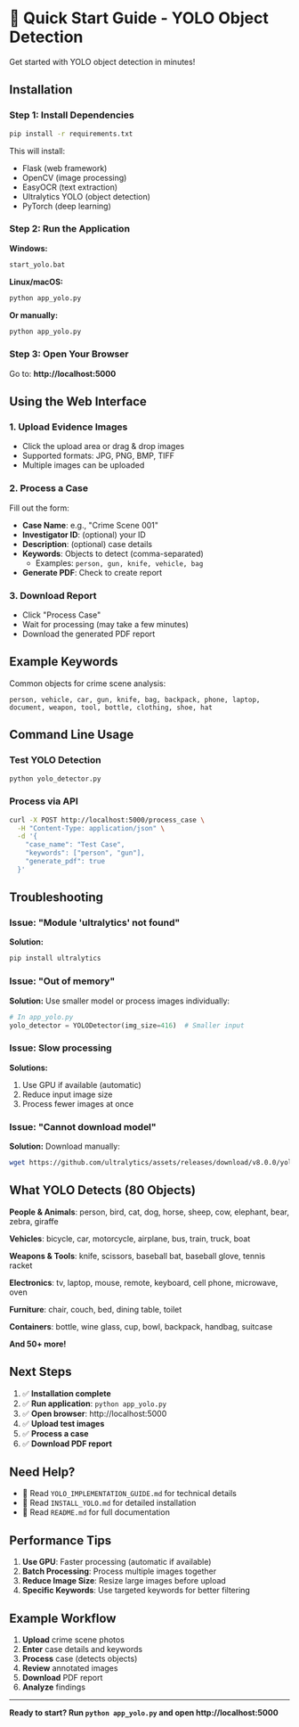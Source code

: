# 🚀 Quick Start Guide - YOLO Object Detection

Get started with YOLO object detection in minutes!

## Installation

### Step 1: Install Dependencies

```bash
pip install -r requirements.txt
```

This will install:
- Flask (web framework)
- OpenCV (image processing)
- EasyOCR (text extraction)
- Ultralytics YOLO (object detection)
- PyTorch (deep learning)

### Step 2: Run the Application

**Windows:**
```bash
start_yolo.bat
```

**Linux/macOS:**
```bash
python app_yolo.py
```

**Or manually:**
```bash
python app_yolo.py
```

### Step 3: Open Your Browser

Go to: **http://localhost:5000**

## Using the Web Interface

### 1. Upload Evidence Images

- Click the upload area or drag & drop images
- Supported formats: JPG, PNG, BMP, TIFF
- Multiple images can be uploaded

### 2. Process a Case

Fill out the form:
- **Case Name**: e.g., "Crime Scene 001"
- **Investigator ID**: (optional) your ID
- **Description**: (optional) case details
- **Keywords**: Objects to detect (comma-separated)
  - Examples: `person, gun, knife, vehicle, bag`
- **Generate PDF**: Check to create report

### 3. Download Report

- Click "Process Case"
- Wait for processing (may take a few minutes)
- Download the generated PDF report

## Example Keywords

Common objects for crime scene analysis:

```
person, vehicle, car, gun, knife, bag, backpack, phone, laptop, 
document, weapon, tool, bottle, clothing, shoe, hat
```

## Command Line Usage

### Test YOLO Detection

```bash
python yolo_detector.py
```

### Process via API

```bash
curl -X POST http://localhost:5000/process_case \
  -H "Content-Type: application/json" \
  -d '{
    "case_name": "Test Case",
    "keywords": ["person", "gun"],
    "generate_pdf": true
  }'
```

## Troubleshooting

### Issue: "Module 'ultralytics' not found"

**Solution:**
```bash
pip install ultralytics
```

### Issue: "Out of memory"

**Solution:**
Use smaller model or process images individually:
```python
# In app_yolo.py
yolo_detector = YOLODetector(img_size=416)  # Smaller input
```

### Issue: Slow processing

**Solutions:**
1. Use GPU if available (automatic)
2. Reduce input image size
3. Process fewer images at once

### Issue: "Cannot download model"

**Solution:**
Download manually:
```bash
wget https://github.com/ultralytics/assets/releases/download/v8.0.0/yolov8n.pt
```

## What YOLO Detects (80 Objects)

**People & Animals**: person, bird, cat, dog, horse, sheep, cow, elephant, bear, zebra, giraffe

**Vehicles**: bicycle, car, motorcycle, airplane, bus, train, truck, boat

**Weapons & Tools**: knife, scissors, baseball bat, baseball glove, tennis racket

**Electronics**: tv, laptop, mouse, remote, keyboard, cell phone, microwave, oven

**Furniture**: chair, couch, bed, dining table, toilet

**Containers**: bottle, wine glass, cup, bowl, backpack, handbag, suitcase

**And 50+ more!**

## Next Steps

1. ✅ **Installation complete**
2. ✅ **Run application**: `python app_yolo.py`
3. ✅ **Open browser**: http://localhost:5000
4. ✅ **Upload test images**
5. ✅ **Process a case**
6. ✅ **Download PDF report**

## Need Help?

- 📖 Read `YOLO_IMPLEMENTATION_GUIDE.md` for technical details
- 📖 Read `INSTALL_YOLO.md` for detailed installation
- 📖 Read `README.md` for full documentation

## Performance Tips

1. **Use GPU**: Faster processing (automatic if available)
2. **Batch Processing**: Process multiple images together
3. **Reduce Image Size**: Resize large images before upload
4. **Specific Keywords**: Use targeted keywords for better filtering

## Example Workflow

1. **Upload** crime scene photos
2. **Enter** case details and keywords
3. **Process** case (detects objects)
4. **Review** annotated images
5. **Download** PDF report
6. **Analyze** findings

---

**Ready to start? Run `python app_yolo.py` and open http://localhost:5000**

